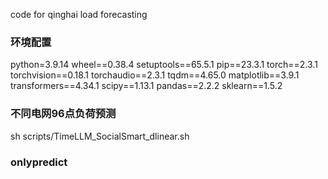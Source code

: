 code for qinghai load forecasting
### 环境配置
python=3.9.14
wheel==0.38.4
setuptools==65.5.1
pip==23.3.1
torch==2.3.1
torchvision==0.18.1
torchaudio==2.3.1
tqdm==4.65.0
matplotlib==3.9.1
transformers==4.34.1
scipy==1.13.1
pandas==2.2.2
sklearn==1.5.2


### 不同电网96点负荷预测
sh scripts/TimeLLM_SocialSmart_dlinear.sh

### onlypredict

